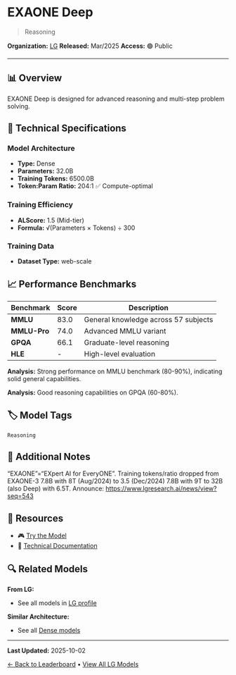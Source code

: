 # EXAONE Deep

> Reasoning

**Organization:** [LG](../../labs/lg.md)
**Released:** Mar/2025
**Access:** 🟢 Public

---

## 📊 Overview

EXAONE Deep is designed for advanced reasoning and multi-step problem solving.

## 🔧 Technical Specifications

### Model Architecture
- **Type:** Dense
- **Parameters:** 32.0B
- **Training Tokens:** 6500.0B
- **Token:Param Ratio:** 204:1 ✅ Compute-optimal

### Training Efficiency
- **ALScore:** 1.5 (Mid-tier)
- **Formula:** √(Parameters × Tokens) ÷ 300

### Training Data
- **Dataset Type:** web-scale

## 📈 Performance Benchmarks

| Benchmark | Score | Description |
|-----------|-------|-------------|
| **MMLU** | 83.0 | General knowledge across 57 subjects |
| **MMLU-Pro** | 74.0 | Advanced MMLU variant |
| **GPQA** | 66.1 | Graduate-level reasoning |
| **HLE** | - | High-level evaluation |

**Analysis:** Strong performance on MMLU benchmark (80-90%), indicating solid general capabilities.

**Analysis:** Good reasoning capabilities on GPQA (60-80%).

## 🏷️ Model Tags

`Reasoning`

## 📝 Additional Notes

“EXAONE”=“EXpert AI for EveryONE”. Training tokens/ratio dropped from EXAONE-3 7.8B with 8T (Aug/2024) to 3.5 (Dec/2024) 7.8B with 9T to 32B (also Deep) with 6.5T. Announce: https://www.lgresearch.ai/news/view?seq=543

## 🔗 Resources

- 🎮 [Try the Model](https://huggingface.co/LGAI-EXAONE/EXAONE-Deep-32B)
- 📄 [Technical Documentation](https://arxiv.org/abs/2503.12524)

## 🔍 Related Models

**From LG:**
- See all models in [LG profile](../../labs/lg.md)

**Similar Architecture:**
- See all [Dense models](../../architectures/dense.md)

---

**Last Updated:** 2025-10-02

[← Back to Leaderboard](../../README.md) • [View All LG Models](../../labs/lg.md)
